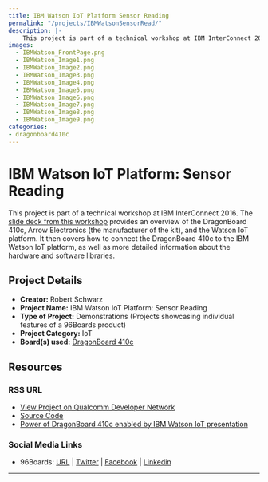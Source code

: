 ```yaml
---
title: IBM Watson IoT Platform Sensor Reading
permalink: "/projects/IBMWatsonSensorRead/"
description: |-
    This project is part of a technical workshop at IBM InterConnect 2016. The slide deck from this workshop  provides an overview of the DragonBoard 410c, Arrow Electronics (the manufacturer of the kit), and the Watson IoT platform. It then covers how to connect the DragonBoard 410c to the IBM Watson IoT platform, as well as more detailed information about the hardware and software libraries.
images:
  - IBMWatson_FrontPage.png
  - IBMWatson_Image1.png
  - IBMWatson_Image2.png
  - IBMWatson_Image3.png
  - IBMWatson_Image4.png
  - IBMWatson_Image5.png
  - IBMWatson_Image6.png
  - IBMWatson_Image7.png
  - IBMWatson_Image8.png
  - IBMWatson_Image9.png
categories:
- dragonboard410c
---
```

# IBM Watson IoT Platform: Sensor Reading

This project is part of a technical workshop at IBM InterConnect 2016. The [slide deck from this workshop](https://developer.qualcomm.com/download/project/ibm-interconnect-demo.pdf) provides an overview of the DragonBoard 410c, Arrow Electronics (the manufacturer of the kit), and the Watson IoT platform. It then covers how to connect the DragonBoard 410c to the IBM Watson IoT platform, as well as more detailed information about the hardware and software libraries.

## Project Details

- **Creator:** Robert Schwarz
- **Project Name:** IBM Watson IoT Platform: Sensor Reading
- **Type of Project:** Demonstrations (Projects showcasing individual features of a 96Boards product)
- **Project Category:** IoT
- **Board(s) used:** [DragonBoard 410c](https://www.96boards.org/product/dragonboard410c/)

## Resources

### RSS URL

- [View Project on Qualcomm Developer Network](https://developer.qualcomm.com/project/ibm-watson-iot-platform-sensor-reading)
- [Source Code](https://github.com/ArrowElectronics/ibm-iot-starter-kit)
- [Power of DragonBoard 410c enabled by IBM Watson IoT presentation](https://developer.qualcomm.com/download/project/ibm-interconnect-demo.pdf)

### Social Media Links

- 96Boards: [URL](https://www.96boards.org/) &#124; [Twitter](https://twitter.com/96boards) &#124; [Facebook](https://www.facebook.com/96Boards) &#124; [Linkedin](https://www.linkedin.com/company/{{site.linkedin_username}}/)


***
